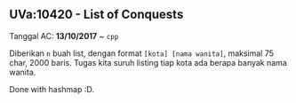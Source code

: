 ## UVa:10420 - List of Conquests
Tanggal AC: **13/10/2017** ~ `cpp`

Diberikan `n` buah list, dengan format `[kota] [nama wanita]`, maksimal 75 char, 2000 baris. Tugas kita suruh listing tiap kota ada berapa banyak nama wanita.

Done with hashmap :D.